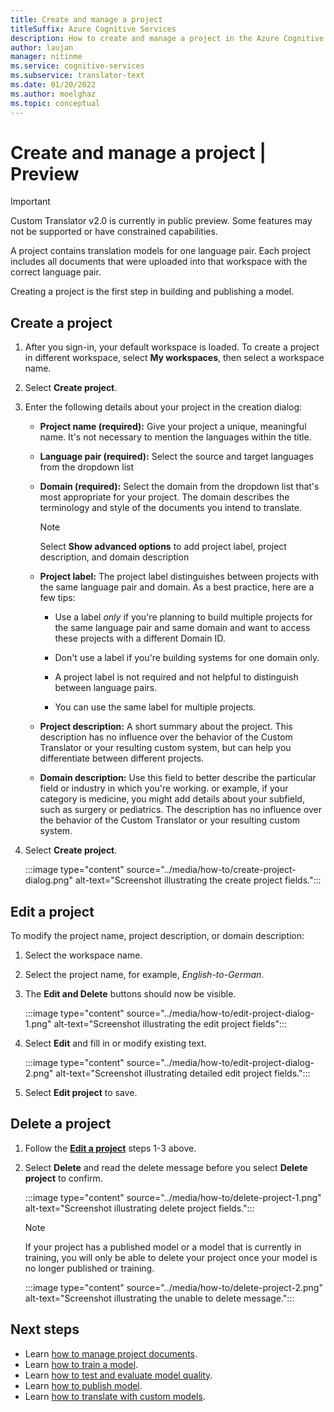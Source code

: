 ```yaml
---
title: Create and manage a project
titleSuffix: Azure Cognitive Services
description: How to create and manage a project in the Azure Cognitive Services Custom Translator Preview.
author: laujan
manager: nitinme
ms.service: cognitive-services
ms.subservice: translator-text
ms.date: 01/20/2022
ms.author: moelghaz
ms.topic: conceptual
---
```


# Create and manage a project | Preview

> [!IMPORTANT]
> Custom Translator v2.0 is currently in public preview. Some features may not be supported or have constrained capabilities.

A project contains translation models for one language pair. Each project includes all documents that were uploaded into that workspace with the correct language pair.

Creating a project is the first step in building and publishing a model.

## Create a project

1. After you sign-in, your default workspace is loaded. To create a project in different workspace, select **My workspaces**, then select a workspace name.

1. Select **Create project**.

1. Enter the following details about your project in the creation dialog:

    - **Project name (required):** Give your project a unique, meaningful name. It's not necessary to mention the languages within the title.

    - **Language pair (required):** Select the source and target languages from the dropdown list

    - **Domain (required):** Select the domain from the dropdown list that's most appropriate for your project. The domain describes the terminology and style of the documents you intend to translate.

      >[!Note]
      >Select **Show advanced options** to add project label, project description, and domain description

    - **Project label:** The project label distinguishes between projects with the same language pair and domain. As a best practice, here are a few tips:

      - Use a label *only* if you're planning to build multiple projects for the same language pair and same domain and want to access these projects with a different Domain ID.

      - Don't use a label if you're building systems for one domain only.

      - A project label is not required and not helpful to distinguish between language pairs.

      - You can use the same label for multiple projects.

    - **Project description:** A short summary about the project. This description has no influence over the behavior of the Custom Translator or your resulting custom system, but can help you differentiate between different projects.

    - **Domain description:** Use this field to better describe the particular field or industry in which you're working. or example, if your category is medicine, you might add details about your subfield, such as surgery or pediatrics. The description has no influence over the behavior of the Custom Translator or your resulting custom system.

1. Select **Create project**.

   :::image type="content" source="../media/how-to/create-project-dialog.png" alt-text="Screenshot illustrating the create project fields.":::

## Edit a project

To modify the project name, project description, or domain description:

1. Select the workspace name.

1. Select the project name, for example, *English-to-German*.

1. The **Edit and Delete** buttons should now be visible.

   :::image type="content" source="../media/how-to/edit-project-dialog-1.png" alt-text="Screenshot illustrating the edit project fields":::

1. Select **Edit** and fill in or modify existing text.

    :::image type="content" source="../media/how-to/edit-project-dialog-2.png" alt-text="Screenshot illustrating detailed edit project fields.":::

1. Select **Edit project** to save.

## Delete a project

1. Follow the [**Edit a project**](#edit-a-project) steps 1-3 above.

1. Select **Delete** and read the delete message before you select **Delete project** to confirm.

   :::image type="content" source="../media/how-to/delete-project-1.png" alt-text="Screenshot illustrating delete project fields.":::

   >[!Note]
   >If your project has a published model or a model that is currently in training, you will only be able to delete your project once your model is no longer published or training.
   >
   > :::image type="content" source="../media/how-to/delete-project-2.png" alt-text="Screenshot illustrating the unable to delete message.":::

## Next steps

- Learn [how to manage project documents](create-manage-training-documents.md).
- Learn [how to train a model](train-custom-model.md).
- Learn [how to test and evaluate model quality](view-model-test-translation.md).
- Learn [how to publish model](publish-model.md).
- Learn [how to translate with custom models](translate-with-custom-model.md).
